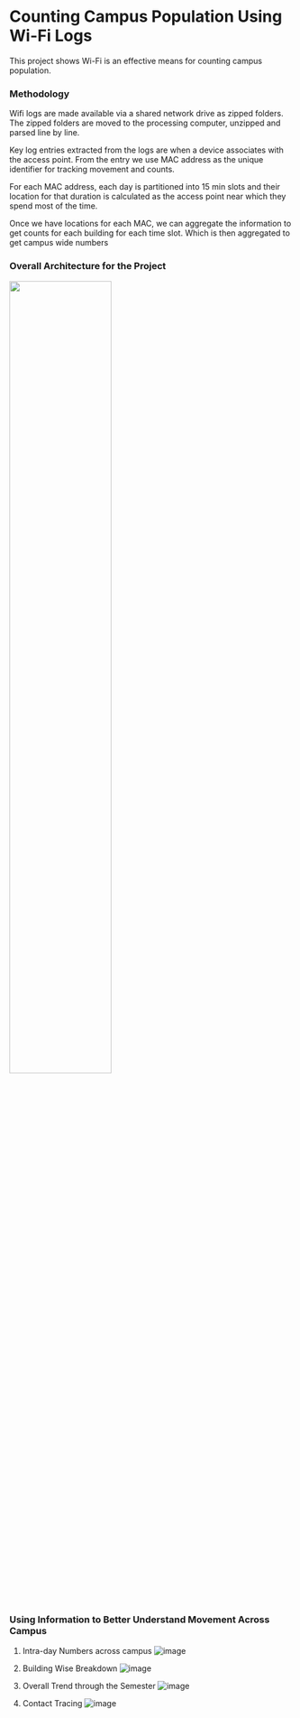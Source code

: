 # Counting Campus Population Using Wi-Fi Logs

This project shows Wi-Fi is an effective means for counting campus population.

### Methodology

Wifi logs are made available via a shared network drive as zipped folders.
The zipped folders are moved to the processing computer, unzipped and parsed line by line.

Key log entries extracted from the logs are when a device associates with the access point. From the entry we use MAC address as the unique identifier for tracking movement and counts.

For each MAC address, each day is partitioned into 15 min slots and their location for that duration is calculated as the access point near which they spend most of the time. 

Once we have locations for each MAC, we can aggregate the information to get counts for each building for each time slot. Which is then aggregated to get campus wide numbers

### Overall Architecture for the Project

  <img src="https://user-images.githubusercontent.com/6872080/109057643-fcf1ee00-76af-11eb-8fd5-70a5dba928e2.png" width="60%"/>


### Using Information to Better Understand Movement Across Campus

1. Intra-day Numbers across campus
![image](https://user-images.githubusercontent.com/6872080/109058087-90c3ba00-76b0-11eb-859d-b00db81d46a1.png)
  
2. Building Wise Breakdown
![image](https://user-images.githubusercontent.com/6872080/109058229-b9e44a80-76b0-11eb-979a-d58e5bf3fd02.png)

3. Overall Trend through the Semester
![image](https://user-images.githubusercontent.com/6872080/109058367-e8622580-76b0-11eb-8dfc-10da1ea78163.png)
  
4. Contact Tracing
 ![image](https://user-images.githubusercontent.com/6872080/109058505-10ea1f80-76b1-11eb-9f99-dbfc4edb1a1e.png)


